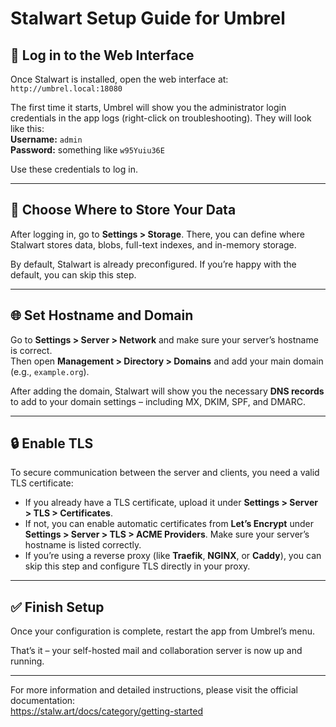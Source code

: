 # Stalwart Setup Guide for Umbrel

## 🔐 Log in to the Web Interface

Once Stalwart is installed, open the web interface at:  
`http://umbrel.local:18080`

The first time it starts, Umbrel will show you the administrator login credentials in the app logs (right-click on troubleshooting). They will look like this:  
**Username:** `admin`  
**Password:** something like `w95Yuiu36E`

Use these credentials to log in.

---

## 💾 Choose Where to Store Your Data

After logging in, go to **Settings > Storage**. There, you can define where Stalwart stores data, blobs, full-text indexes, and in-memory storage.

By default, Stalwart is already preconfigured. If you’re happy with the default, you can skip this step.

---

## 🌐 Set Hostname and Domain

Go to **Settings > Server > Network** and make sure your server’s hostname is correct.  
Then open **Management > Directory > Domains** and add your main domain (e.g., `example.org`).

After adding the domain, Stalwart will show you the necessary **DNS records** to add to your domain settings – including MX, DKIM, SPF, and DMARC.

---

## 🔒 Enable TLS

To secure communication between the server and clients, you need a valid TLS certificate:

- If you already have a TLS certificate, upload it under **Settings > Server > TLS > Certificates**.
- If not, you can enable automatic certificates from **Let’s Encrypt** under **Settings > Server > TLS > ACME Providers**. Make sure your server’s hostname is listed correctly.
- If you’re using a reverse proxy (like **Traefik**, **NGINX**, or **Caddy**), you can skip this step and configure TLS directly in your proxy.

---

## ✅ Finish Setup

Once your configuration is complete, restart the app from Umbrel’s menu.

That’s it – your self-hosted mail and collaboration server is now up and running.

---

For more information and detailed instructions, please visit the official documentation:  
https://stalw.art/docs/category/getting-started
